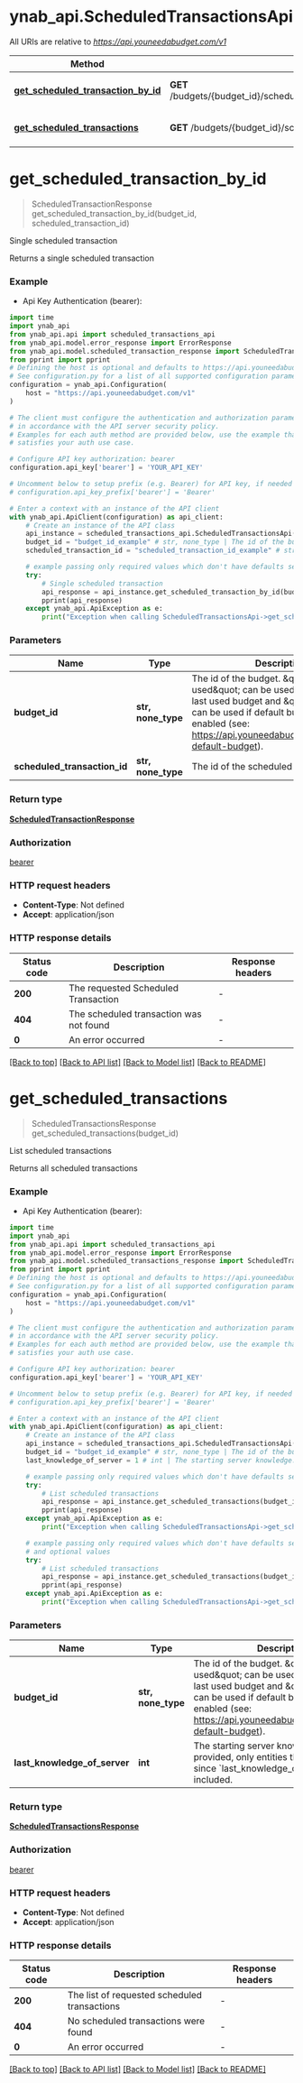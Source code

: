 # ynab_api.ScheduledTransactionsApi

All URIs are relative to *https://api.youneedabudget.com/v1*

Method | HTTP request | Description
------------- | ------------- | -------------
[**get_scheduled_transaction_by_id**](ScheduledTransactionsApi.md#get_scheduled_transaction_by_id) | **GET** /budgets/{budget_id}/scheduled_transactions/{scheduled_transaction_id} | Single scheduled transaction
[**get_scheduled_transactions**](ScheduledTransactionsApi.md#get_scheduled_transactions) | **GET** /budgets/{budget_id}/scheduled_transactions | List scheduled transactions


# **get_scheduled_transaction_by_id**
> ScheduledTransactionResponse get_scheduled_transaction_by_id(budget_id, scheduled_transaction_id)

Single scheduled transaction

Returns a single scheduled transaction

### Example

* Api Key Authentication (bearer):

```python
import time
import ynab_api
from ynab_api.api import scheduled_transactions_api
from ynab_api.model.error_response import ErrorResponse
from ynab_api.model.scheduled_transaction_response import ScheduledTransactionResponse
from pprint import pprint
# Defining the host is optional and defaults to https://api.youneedabudget.com/v1
# See configuration.py for a list of all supported configuration parameters.
configuration = ynab_api.Configuration(
    host = "https://api.youneedabudget.com/v1"
)

# The client must configure the authentication and authorization parameters
# in accordance with the API server security policy.
# Examples for each auth method are provided below, use the example that
# satisfies your auth use case.

# Configure API key authorization: bearer
configuration.api_key['bearer'] = 'YOUR_API_KEY'

# Uncomment below to setup prefix (e.g. Bearer) for API key, if needed
# configuration.api_key_prefix['bearer'] = 'Bearer'

# Enter a context with an instance of the API client
with ynab_api.ApiClient(configuration) as api_client:
    # Create an instance of the API class
    api_instance = scheduled_transactions_api.ScheduledTransactionsApi(api_client)
    budget_id = "budget_id_example" # str, none_type | The id of the budget. \"last-used\" can be used to specify the last used budget and \"default\" can be used if default budget selection is enabled (see: https://api.youneedabudget.com/#oauth-default-budget).
    scheduled_transaction_id = "scheduled_transaction_id_example" # str, none_type | The id of the scheduled transaction

    # example passing only required values which don't have defaults set
    try:
        # Single scheduled transaction
        api_response = api_instance.get_scheduled_transaction_by_id(budget_id, scheduled_transaction_id)
        pprint(api_response)
    except ynab_api.ApiException as e:
        print("Exception when calling ScheduledTransactionsApi->get_scheduled_transaction_by_id: %s\n" % e)
```


### Parameters

Name | Type | Description  | Notes
------------- | ------------- | ------------- | -------------
 **budget_id** | **str, none_type**| The id of the budget. \&quot;last-used\&quot; can be used to specify the last used budget and \&quot;default\&quot; can be used if default budget selection is enabled (see: https://api.youneedabudget.com/#oauth-default-budget). |
 **scheduled_transaction_id** | **str, none_type**| The id of the scheduled transaction |

### Return type

[**ScheduledTransactionResponse**](ScheduledTransactionResponse.md)

### Authorization

[bearer](../README.md#bearer)

### HTTP request headers

 - **Content-Type**: Not defined
 - **Accept**: application/json


### HTTP response details

| Status code | Description | Response headers |
|-------------|-------------|------------------|
**200** | The requested Scheduled Transaction |  -  |
**404** | The scheduled transaction was not found |  -  |
**0** | An error occurred |  -  |

[[Back to top]](#) [[Back to API list]](../README.md#documentation-for-api-endpoints) [[Back to Model list]](../README.md#documentation-for-models) [[Back to README]](../README.md)

# **get_scheduled_transactions**
> ScheduledTransactionsResponse get_scheduled_transactions(budget_id)

List scheduled transactions

Returns all scheduled transactions

### Example

* Api Key Authentication (bearer):

```python
import time
import ynab_api
from ynab_api.api import scheduled_transactions_api
from ynab_api.model.error_response import ErrorResponse
from ynab_api.model.scheduled_transactions_response import ScheduledTransactionsResponse
from pprint import pprint
# Defining the host is optional and defaults to https://api.youneedabudget.com/v1
# See configuration.py for a list of all supported configuration parameters.
configuration = ynab_api.Configuration(
    host = "https://api.youneedabudget.com/v1"
)

# The client must configure the authentication and authorization parameters
# in accordance with the API server security policy.
# Examples for each auth method are provided below, use the example that
# satisfies your auth use case.

# Configure API key authorization: bearer
configuration.api_key['bearer'] = 'YOUR_API_KEY'

# Uncomment below to setup prefix (e.g. Bearer) for API key, if needed
# configuration.api_key_prefix['bearer'] = 'Bearer'

# Enter a context with an instance of the API client
with ynab_api.ApiClient(configuration) as api_client:
    # Create an instance of the API class
    api_instance = scheduled_transactions_api.ScheduledTransactionsApi(api_client)
    budget_id = "budget_id_example" # str, none_type | The id of the budget. \"last-used\" can be used to specify the last used budget and \"default\" can be used if default budget selection is enabled (see: https://api.youneedabudget.com/#oauth-default-budget).
    last_knowledge_of_server = 1 # int | The starting server knowledge.  If provided, only entities that have changed since `last_knowledge_of_server` will be included. (optional)

    # example passing only required values which don't have defaults set
    try:
        # List scheduled transactions
        api_response = api_instance.get_scheduled_transactions(budget_id)
        pprint(api_response)
    except ynab_api.ApiException as e:
        print("Exception when calling ScheduledTransactionsApi->get_scheduled_transactions: %s\n" % e)

    # example passing only required values which don't have defaults set
    # and optional values
    try:
        # List scheduled transactions
        api_response = api_instance.get_scheduled_transactions(budget_id, last_knowledge_of_server=last_knowledge_of_server)
        pprint(api_response)
    except ynab_api.ApiException as e:
        print("Exception when calling ScheduledTransactionsApi->get_scheduled_transactions: %s\n" % e)
```


### Parameters

Name | Type | Description  | Notes
------------- | ------------- | ------------- | -------------
 **budget_id** | **str, none_type**| The id of the budget. \&quot;last-used\&quot; can be used to specify the last used budget and \&quot;default\&quot; can be used if default budget selection is enabled (see: https://api.youneedabudget.com/#oauth-default-budget). |
 **last_knowledge_of_server** | **int**| The starting server knowledge.  If provided, only entities that have changed since &#x60;last_knowledge_of_server&#x60; will be included. | [optional]

### Return type

[**ScheduledTransactionsResponse**](ScheduledTransactionsResponse.md)

### Authorization

[bearer](../README.md#bearer)

### HTTP request headers

 - **Content-Type**: Not defined
 - **Accept**: application/json


### HTTP response details

| Status code | Description | Response headers |
|-------------|-------------|------------------|
**200** | The list of requested scheduled transactions |  -  |
**404** | No scheduled transactions were found |  -  |
**0** | An error occurred |  -  |

[[Back to top]](#) [[Back to API list]](../README.md#documentation-for-api-endpoints) [[Back to Model list]](../README.md#documentation-for-models) [[Back to README]](../README.md)


